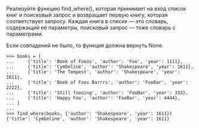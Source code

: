 Реализуйте функцию find_where(), которая принимает на вход список книг и поисковый запрос и возвращает первую книгу, которая соответствует запросу. Каждая книга в списке — это словарь, содержащий её параметры, поисковый запрос — тоже словарь с параметрами.

Если совпадений не было, то функция должна вернуть None.

```
>>> books = [
...     {'title': 'Book of Fooos', 'author': 'Foo', 'year': 1111},
...     {'title': 'Cymbeline', 'author': 'Shakespeare', 'year': 1611},
...     {'title': 'The Tempest', 'author': 'Shakespeare', 'year': 1611},
...     {'title': 'Book of Foos Barrrs', 'author': 'FooBar', 'year': 2222},
...     {'title': 'Still foooing', 'author': 'FooBar', 'year': 333},
...     {'title': 'Happy Foo', 'author': 'FooBar', 'year': 4444},
... ]
...
>>> find_where(books, {'author': 'Shakespeare', 'year': 1611})
{'title': 'Cymbeline', 'author': 'Shakespeare', 'year': 1611}
```